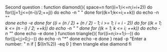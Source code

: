 Second question :
function diamond(){
space=n
for((i=1;i<=n;i=i+2))
do
for((j=1;j<=(n-i)/2;++j))
do
echo -n " " 
done
for((k=1;k<=i;++k))
do
echo -n "*"                 
done
echo -e 
done
for ((i = (n / 2) + (n / 2) - 1; i >= 1; i = i - 2))
do
for ((k = 1; k <= (n - i) / 2; ++k))
do
echo -n " "
done
for ((k = 1; k <= i; ++k))
do
echo -n "*"
done
echo -e
done
}
function triangle(){
for((i=n;i>=1;i--))
do
for((j=i;j>0;j--))
do
echo -n "*"
done
echo -e
done
}
read -p "Enter a number: " n
if [ $((n%2)) -eq 0 ]
then
triangle
else
diamond
fi
